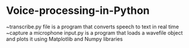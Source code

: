 # Voice-processing-in-Python

~transcribe.py file is a program that converts speech to text in real time
~capture a microphone input.py is a program that loads a wavefile object and plots it using Matplotlib and Numpy libraries
